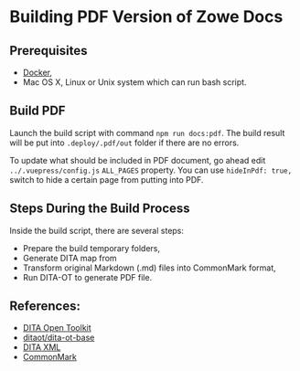 # Building PDF Version of Zowe Docs

## Prerequisites

- [Docker](https://www.docker.com/get-started),
- Mac OS X, Linux or Unix system which can run bash script.

## Build PDF

Launch the build script with command `npm run docs:pdf`. The build result will be put into `.deploy/.pdf/out` folder if there are no errors.

To update what should be included in PDF document, go ahead edit `../.vuepress/config.js` `ALL_PAGES` property. You can use `hideInPdf: true,` switch to hide a certain page from putting into PDF.

## Steps During the Build Process

Inside the build script, there are several steps:

- Prepare the build temporary folders,
- Generate DITA map from 
- Transform original Markdown (.md) files into CommonMark format,
- Run DITA-OT to generate PDF file.

## References:

- [DITA Open Toolkit](https://www.dita-ot.org/)
- [ditaot/dita-ot-base](https://hub.docker.com/r/ditaot/dita-ot-base/)
- [DITA XML](https://dita.xml.org/)
- [CommonMark](https://commonmark.org/)
